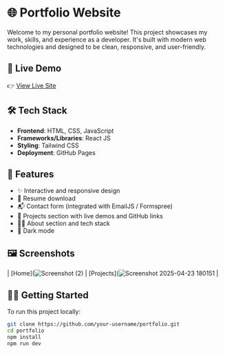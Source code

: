# 🌐 Portfolio Website

Welcome to my personal portfolio website! This project showcases my work, skills, and experience as a developer. It's built with modern web technologies and designed to be clean, responsive, and user-friendly.

## 🚀 Live Demo

👉 [View Live Site](https://ishivpoojan22.github.io/Portfolio-website/)  

## 🛠️ Tech Stack

- **Frontend**: HTML, CSS, JavaScript  
- **Frameworks/Libraries**: React JS
- **Styling**: Tailwind CSS 
- **Deployment**: GitHub Pages 

## 📁 Features

- ✨ Interactive and responsive design  
- 📄 Resume download  
- 📬 Contact form (integrated with EmailJS / Formspree)  
- 💼 Projects section with live demos and GitHub links  
- 👨‍💻 About section and tech stack  
- 🌙 Dark mode 

## 🖼️ Screenshots

 
 
| [Home](![Screenshot (2)](https://github.com/user-attachments/assets/cdc20d8e-e625-44a0-8e5d-3538afba2e06)
| [Projects](![Screenshot 2025-04-23 180151](https://github.com/user-attachments/assets/33f96578-68a8-4a08-b398-b18d7e1cf201)
|

## 🧑‍💻 Getting Started

To run this project locally:

```bash
git clone https://github.com/your-username/portfolio.git
cd portfolio
npm install
npm run dev
